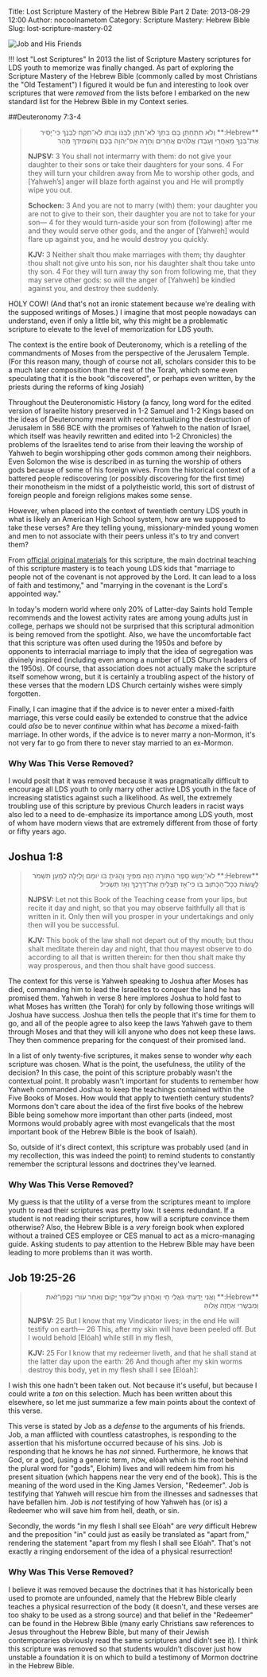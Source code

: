 Title: Lost Scripture Mastery of the Hebrew Bible Part 2
Date: 2013-08-29 12:00
Author: nocoolnametom
Category: Scripture Mastery: Hebrew Bible
Slug: lost-scripture-mastery-02

![Job and His Friends](http://static.nocoolnametom.com/images/blog_content/2014/job_and_his_friends.jpg)

!!! lost "Lost Scriptures"
    In 2013 the list of Scripture Mastery scriptures for LDS youth to memorize was finally changed.  As part of exploring the Scripture Mastery of the Hebrew Bible (commonly called by most Christians the "Old Testament") I figured it would be fun and interesting to look over scriptures that were *removed* from the lists before I embarked on the new standard list for the Hebrew Bible in my Context series.

##Deuteronomy 7:3-4
> <div dir="rtl">**Hebrew:**
> וְלֹא תִתְחַתֵּן בָּם בִּתְּךָ לֹא־תִתֵּן לִבְנֹו וְּבִתֹּו לֹא־תִקַּח לִבְנֶךָ
> כִּי־יָסִיר אֶת־בִּנְךָ מֵאַחֲרַי וְעָבְדוְּ אֱלֹהִים אֲחֵרִים וְחָרָה אַפ־יְהוָה בָּכֶם וְהִשְׁמִידְךָ מַהֵר</div>
>
> **NJPSV:**
> <span>3</span> You shall not intermarry with them: do not give your daughter to their sons or take their daughters for your sons. <span>4</span> For they will turn your children away from Me to worship other gods, and [Yahweh’s] anger will blaze forth against you and He will promptly wipe you out.
>
> **Schocken:**
> <span>3</span> And you are not to marry (with) them: your daughter you are not to give to their son, their daughter you are not to take for your son— <span>4</span> for they would turn-aside your son from (following) after me and they would serve other gods, and the anger of [Yahweh] would flare up against you, and he would destroy you quickly.
>
> **KJV:**
> <span>3</span> Neither shalt thou make marriages with them; thy daughter thou shalt not give unto his son, nor his daughter shalt thou take unto thy son. <span>4</span> For they will turn away thy son from following me, that they may serve other gods: so will the anger of [Yahweh] be kindled against you, and destroy thee suddenly.

HOLY COW!  (And that's not an ironic statement because we're dealing with the supposed writings of Moses.)  I imagine that most people nowadays can understand, even if only a little bit, why this might be a problematic scripture to elevate to the level of memorization for LDS youth.

The context is the entire book of Deuteronomy, which is a retelling of the commandments of Moses from the perspective of the Jerusalem Temple. (For this reason many, though of course not all, scholars consider this to be a much later composition than the rest of the Torah, which some even speculating that it is the book "discovered", or perhaps even written, by the priests during the reforms of king Josiah)

Throughout the Deuteronomistic History (a fancy, long word for the edited version of Israelite history preserved in 1-2 Samuel and 1-2 Kings based on the ideas of Deuteronomy meant with recontextualizing the destruction of Jerusalem in 586 BCE with the promises of Yahweh to the nation of Israel, which itself was heavily rewritten and edited into 1-2 Chronicles) the problems of the Israelites tend to arise from their leaving the worship of Yahweh to begin worshipping other gods common among their neighbors.  Even Solomon the wise is described in as turning the worship of others gods because of some of his foreign wives.  From the historical context of a battered people rediscovering (or possibly discovering for the first time) their monotheism in the midst of a polytheistic world, this sort of distrust of foreign people and foreign religions makes some sense.

However, when placed into the context of twentieth century LDS youth in what is likely an American High School system, how are we supposed to take these verses?  Are they telling young, missionary-minded young women and men to not associate with their peers unless it's to try and convert them?

From [official original materials](https://si.lds.org/bc/seminary/content/library/student-resources/ot/old-testament-scripture-mastery_eng.pdf?icid=osd) for this scripture, the main doctrinal teaching of this scripture mastery is to teach young LDS kids that "marriage to people not of the covenant is not approved by the Lord. It can lead to  a loss of faith and testimony," and "marrying in the covenant is the Lord's appointed way."

In today's modern world where only 20% of Latter-day Saints hold Temple recommends and the lowest activity rates are among young adults just in college, perhaps we should not be surprised that this scriptural admonition is being removed from the spotlight.  Also, we have the uncomfortable fact that this scripture was often used during the 1950s and before by opponents to interracial marriage to imply that the idea of segregation was divinely inspired (including even among a number of LDS Church leaders of the 1950s).  Of course, that association does not actually make the scripture itself somehow wrong, but it is certainly a troubling aspect of the history of these verses that the modern LDS Church certainly wishes were simply forgotten.

Finally, I can imagine that if the advice is to never enter a mixed-faith marriage, this verse could easily be extended to construe that the advice could *also* be to never *continue* within  what has *become* a mixed-faith marriage.  In other words, if the advice is to never marry a non-Mormon, it's not very far to go from there to never stay married to an ex-Mormon.

### Why Was This Verse Removed?
I would posit that it was removed because it was pragmatically difficult to encourage all LDS youth to only marry other active LDS youth in the face of increasing statistics against such a likelihood.  As well, the extremely troubling use of this scripture by previous Church leaders in racist ways also led to a need to de-emphasize its importance among LDS youth, most of whom have modern views that are extremely different from those of forty or fifty years ago.

## Joshua 1:8
> <div dir="rtl">**Hebrew:**
> לֹא־יָמוְּשׁ סֵפֶר הַתֹּורָה הַזֶּה מִפִּיךָ וְהָגִיתָ בֹּו יֹומָם וָלַיְלָה לְמַעַן תִּשְׁמֹר לַעֲשֹׂות כְּכָל־הַכָּתוְּב בֹּו כִּי־אָז תַּצְלִיחַ אֶת־דְּרָכֶךָ וְאָז תַּשְׂכִּיל</div>
>
> **NJPSV:**
> Let not this Book of the Teaching cease from your lips, but recite it day and night, so that you may observe faithfully all that is written in it. Only then will you prosper in your undertakings and only then will you be successful.
>
> **KJV:**
> This book of the law shall not depart out of thy mouth; but thou shalt meditate therein day and night, that thou mayest observe to do according to all that is written therein: for then thou shalt make thy way prosperous, and then thou shalt have good success.

The context for this verse is Yahweh speaking to Joshua after Moses has died, commanding him to lead the Israelites to conquer the land he has promised them.  Yahweh in verse 8 here implores Joshua to hold fast to what Moses has written (the Torah) for only by following those writings will Joshua have success.  Joshua then tells the people that it's time for them to go, and all of the people agree to also keep the laws Yahweh gave to them through Moses and that they will kill anyone who does not keep these laws.  They then commence preparing for the conquest of their promised land.

In a list of only twenty-five scriptures, it makes sense to wonder *why* each scripture was chosen.  What is the point, the usefulness, the utility of the decision?  In this case, the point of this scripture probably wasn't the contextual point.  It probably wasn't important for students to remember how Yahweh commanded Joshua to keep the teachings contained within the Five Books of Moses.  How would that apply to twentieth century students?  Mormons don't care about the idea of the first five books of the hebrew Bible being somehow more important than other parts (indeed, most Mormons would probably agree with most evangelicals that the most important book of the Hebrew Bible is the book of Isaiah).

So, outside of it's direct context, this scripture was probably used (and in my recollection, this was indeed the point) to remind students to constantly remember the scriptural lessons and doctrines they've learned.

### Why Was This Verse Removed?
My guess is that the utility of a verse from the scriptures meant to implore youth to read their scriptures was pretty low.  It seems redundant.  If a student is not reading their scriptures, how will a scripture convince them otherwise?  Also, the Hebrew Bible is a *very* foreign book when explored without a trained CES employee or CES manual to act as a micro-managing guide.  Asking students to pay attention to the Hebrew Bible may have been leading to more problems than it was worth.

## Job 19:25-26

> <div dir="rtl">**Hebrew:**
> וַאֲנִי יָדַעְתִּי גֹּאֲלִי חָי וְאַחֲרֹון עַל־עָפָר יָקוְּם
> וְאַחַר עֹורִי נִקְּפוְּ־זֹאת וְּמִבְּשָׂרִי אֶחֱזֶה אֱלֹוהַּ</div>
>
> **NJPSV:**
> 25 But I know that my Vindicator lives; in the end He will testify on earth—
> 26 This, after my skin will have been peeled off. But I would behold [Elóah] while still in my flesh,
>
> **KJV:**
> 25 For I know that my redeemer liveth, and that he shall stand at the latter day upon the earth:
> 26 And though after my skin worms destroy this body, yet in my flesh shall I see [Elóah]:

I wish this one hadn't been taken out.  Not because it's useful, but because I could write a *ton* on this selection.  Much has been written about this elsewhere, so let me just summarize a few main points about the context of this verse.

This verse is stated by Job as a *defense* to the arguments of his friends.  Job, a man afflicted with countless catastrophes, is responding to the assertion that his misfortune occurred because of his sins.  Job is responding that he knows he has *not* sinned.  Furthermore, he knows that God, or a god, (using a generic term, אלוה, elóah which is the root behind the plural word for "gods", Elohim) lives and will redeem him from his present situation (which happens near the very end of the book).  This is the meaning of the word used in the King James Version, "Redeemer".  Job is testifying that Yahweh will rescue him from the illnesses and sadnesses that have befallen him.  Job is *not* testifying of how Yahweh has (or is) a Redeemer who will save him from hell, death, or sin.

Secondly, the words "in my flesh I shall see Elóah" are *very* difficult Hebrew and the preposition "in" could just as easily be translated as "apart from," rendering the statement "apart from my flesh I shall see Elóah".  That's not exactly a ringing endorsement of the idea of a physical resurrection!

### Why Was This Verse Removed?
I believe it was removed because the doctrines that it has historically been used to promote are unfounded, namely that the Hebrew Bible clearly teaches a physical resurrection of the body (it doesn't, and these verses are too shaky to be used as a strong source) and that belief in the "Redeemer" can be found in the Hebrew Bible (many early Christians saw references to Jesus throughout the Hebrew Bible, but many of their Jewish contemporaries obviously read the same scriptures and didn't see it).  I think this scripture was removed so that students wouldn't discover just how unstable a foundation it is on which to build a testimony of Mormon doctrine in the Hebrew Bible.
